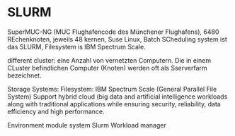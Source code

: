 # SLURM

SuperMUC-NG (MUC Flughafencode des Münchener Flughafens), 6480 REchenknoten, jeweils 48 kernen, Suse Linux, Batch SCheduling system ist das SLURM, Filesystem is IBM Spectrum Scale. 

different cluster: eine Anzahl von vernetzten Computern. Die in einem CLuster befindlichen Computer (Knoten) werden oft als Sserverfarm bezeichnet. 

Storage Systems: Filesystem: IBM Spectrum Scale (General Parallel File System)
  Support hybrid cloud (big data and artificial intelligence workloads along with traditional applications while ensuring security, reliability, data efficiency and high performance. 
  
Environment module system 
Slurm Workload manager

